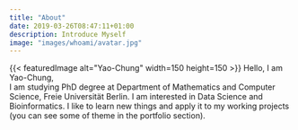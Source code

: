 ```yaml
---
title: "About"
date: 2019-03-26T08:47:11+01:00
description: Introduce Myself
image: "images/whoami/avatar.jpg"
---
```


{{< featuredImage alt="Yao-Chung" width=150 height=150 >}} 
Hello, I am Yao-Chung,  
I am studying PhD degree at Department of Mathematics and Computer Science, Freie Universität Berlin. I am interested in Data Science and Bioinformatics. I like to learn new things and apply it to my working projects (you can see some of theme in the portfolio section).